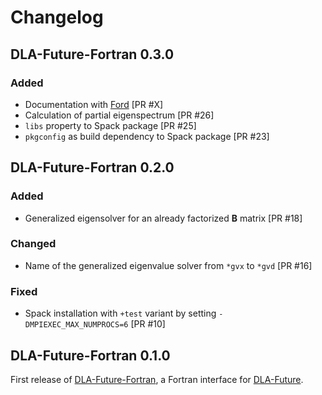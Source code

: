 # Changelog

## DLA-Future-Fortran 0.3.0

### Added

* Documentation with [Ford] [PR #X]
* Calculation of partial eigenspectrum [PR #26]
* `libs` property to Spack package [PR #25]
* `pkgconfig` as build dependency to Spack package [PR #23]

## DLA-Future-Fortran 0.2.0

### Added

* Generalized eigensolver for an already factorized $\mathbf{B}$ matrix [PR #18]

### Changed

* Name of the generalized eigenvalue solver from `*gvx` to `*gvd` [PR #16]

### Fixed

* Spack installation with `+test` variant by setting `-DMPIEXEC_MAX_NUMPROCS=6` [PR #10]

## DLA-Future-Fortran 0.1.0

First release of [DLA-Future-Fortran], a Fortran interface for [DLA-Future].

[DLA-Future]: https://github.com/eth-cscs/DLA-Future
[DLA-Future-Fortran]: https://github.com/eth-cscs/DLA-Future-Fortran 
[Ford]: https://forddocs.readthedocs.io/en/stable/
